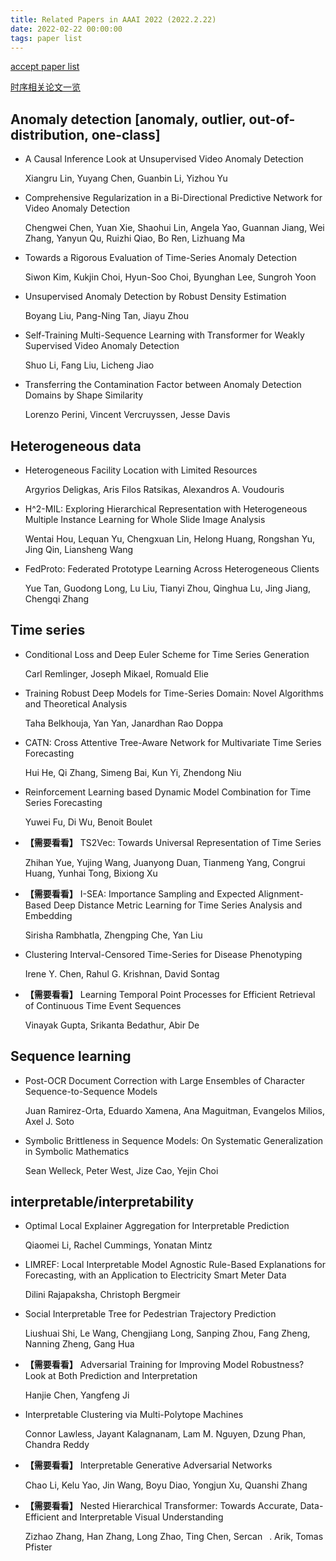 ```yaml
---
title: Related Papers in AAAI 2022 (2022.2.22)
date: 2022-02-22 00:00:00
tags: paper list
---
```


[accept paper list](https://aaai.org/Conferences/AAAI-22/wp-content/uploads/2021/12/AAAI-22_Accepted_Paper_List_Main_Technical_Track.pdf)

[时序相关论文一览](https://mp.weixin.qq.com/s/N2tQOBnYOuC9ZwHG7PIx4w)

<!-- more -->

## Anomaly detection [anomaly, outlier, out-of-distribution, one-class]

+ A Causal Inference Look at Unsupervised Video Anomaly Detection 
  
  Xiangru Lin, Yuyang Chen, Guanbin Li, Yizhou Yu

+ Comprehensive Regularization in a Bi-Directional Predictive Network for Video Anomaly Detection
  
  Chengwei Chen, Yuan Xie, Shaohui Lin, Angela Yao, Guannan Jiang, Wei Zhang, Yanyun Qu, Ruizhi Qiao, Bo Ren, Lizhuang Ma


+ Towards a Rigorous Evaluation of Time-Series Anomaly Detection
  
  Siwon Kim, Kukjin Choi, Hyun-Soo Choi, Byunghan Lee, Sungroh Yoon

+ Unsupervised Anomaly Detection by Robust Density Estimation

  Boyang Liu, Pang-Ning Tan, Jiayu Zhou


+ Self-Training Multi-Sequence Learning with Transformer for Weakly Supervised Video Anomaly Detection
  
  Shuo Li, Fang Liu, Licheng Jiao

+ Transferring the Contamination Factor between Anomaly Detection Domains by Shape Similarity
  
  Lorenzo Perini, Vincent Vercruyssen, Jesse Davis
  
  
## Heterogeneous data

+ Heterogeneous Facility Location with Limited Resources
  
  Argyrios Deligkas, Aris Filos Ratsikas, Alexandros A. Voudouris

+ H^2-MIL: Exploring Hierarchical Representation with Heterogeneous Multiple Instance Learning for Whole Slide Image Analysis
  
  Wentai Hou, Lequan Yu, Chengxuan Lin, Helong Huang, Rongshan Yu, Jing Qin, Liansheng Wang

+ FedProto: Federated Prototype Learning Across Heterogeneous Clients

  Yue Tan, Guodong Long, Lu Liu, Tianyi Zhou, Qinghua Lu, Jing Jiang, Chengqi Zhang


## Time series

+ Conditional Loss and Deep Euler Scheme for Time Series Generation

  Carl Remlinger, Joseph Mikael, Romuald Elie


+ Training Robust Deep Models for Time-Series Domain: Novel Algorithms and Theoretical Analysis

  Taha Belkhouja, Yan Yan, Janardhan Rao Doppa


+ CATN: Cross Attentive Tree-Aware Network for Multivariate Time Series Forecasting

  Hui He, Qi Zhang, Simeng Bai, Kun Yi, Zhendong Niu


+ Reinforcement Learning based Dynamic Model Combination for Time Series Forecasting
  
  Yuwei Fu, Di Wu, Benoit Boulet


+ **【需要看看】** TS2Vec: Towards Universal Representation of Time Series

  Zhihan Yue, Yujing Wang, Juanyong Duan, Tianmeng Yang, Congrui Huang, Yunhai Tong, Bixiong Xu


+ **【需要看看】** I-SEA: Importance Sampling and Expected Alignment-Based Deep Distance Metric Learning for Time Series Analysis and Embedding

  Sirisha Rambhatla, Zhengping Che, Yan Liu


+ Clustering Interval-Censored Time-Series for Disease Phenotyping

  Irene Y. Chen, Rahul G. Krishnan, David Sontag

+ **【需要看看】** Learning Temporal Point Processes for Efficient Retrieval of Continuous Time Event Sequences

  Vinayak Gupta, Srikanta Bedathur, Abir De

## Sequence learning

+ Post-OCR Document Correction with Large Ensembles of Character Sequence-to-Sequence Models
  
  Juan Ramirez-Orta, Eduardo Xamena, Ana Maguitman, Evangelos Milios, Axel J. Soto

+ Symbolic Brittleness in Sequence Models: On Systematic Generalization in Symbolic Mathematics

  Sean Welleck, Peter West, Jize Cao, Yejin Choi

## interpretable/interpretability

+ Optimal Local Explainer Aggregation for Interpretable Prediction

  Qiaomei Li, Rachel Cummings, Yonatan Mintz

+ LIMREF: Local Interpretable Model Agnostic Rule-Based Explanations for Forecasting, with an Application to Electricity Smart Meter Data

  Dilini Rajapaksha, Christoph Bergmeir

+ Social Interpretable Tree for Pedestrian Trajectory Prediction

  Liushuai Shi, Le Wang, Chengjiang Long, Sanping Zhou, Fang Zheng, Nanning Zheng, Gang Hua

+ **【需要看看】** Adversarial Training for Improving Model Robustness? Look at Both Prediction and Interpretation

  Hanjie Chen, Yangfeng Ji

+ Interpretable Clustering via Multi-Polytope Machines

  Connor Lawless, Jayant Kalagnanam, Lam M. Nguyen, Dzung Phan, Chandra Reddy


+ **【需要看看】** Interpretable Generative Adversarial Networks

  Chao Li, Kelu Yao, Jin Wang, Boyu Diao, Yongjun Xu, Quanshi Zhang

+ **【需要看看】** Nested Hierarchical Transformer: Towards Accurate, Data-Efficient and Interpretable Visual Understanding

  Zizhao Zhang, Han Zhang, Long Zhao, Ting Chen, Sercan  . Arik, Tomas Pfister



